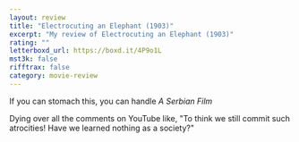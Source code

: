 ```yaml
---
layout: review
title: "Electrocuting an Elephant (1903)"
excerpt: "My review of Electrocuting an Elephant (1903)"
rating: ""
letterboxd_url: https://boxd.it/4P9o1L
mst3k: false
rifftrax: false
category: movie-review
---
```


If you can stomach this, you can handle <i>A Serbian Film</i>

Dying over all the comments on YouTube like, "To think we still commit such atrocities! Have we learned nothing as a society?"
